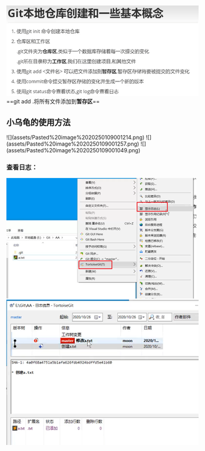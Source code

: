 ![](assets/Pasted%20image%2020250109000500.png)
==git add .将所有文件添加到**暂存区**==

<h2>小乌龟的使用方法</h2>
![](assets/Pasted%20image%2020250109001214.png) 
![](assets/Pasted%20image%2020250109001257.png) 
![](assets/Pasted%20image%2020250109001049.png) 

<h3>查看日志：</h3>

<img src="assets/image-20250109003155388.png" alt="image-20250109003155388" style="zoom:50%;" /> 

<img src="assets/image-20250109003225559.png" alt="image-20250109003225559" style="zoom: 67%;" /> 